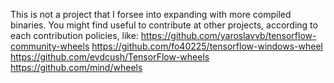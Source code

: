 This is not a project that I forsee into expanding with more compiled binaries. You might find useful to contribute at other projects, according to each contribution policies, like:
https://github.com/yaroslavvb/tensorflow-community-wheels
https://github.com/fo40225/tensorflow-windows-wheel
https://github.com/evdcush/TensorFlow-wheels
https://github.com/mind/wheels
